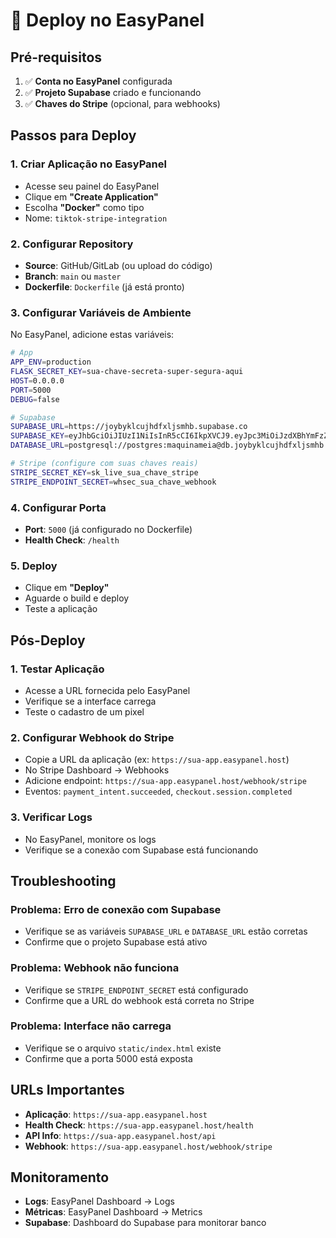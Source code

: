 # 🚀 Deploy no EasyPanel

## Pré-requisitos

1. ✅ **Conta no EasyPanel** configurada
2. ✅ **Projeto Supabase** criado e funcionando
3. ✅ **Chaves do Stripe** (opcional, para webhooks)

## Passos para Deploy

### 1. **Criar Aplicação no EasyPanel**
- Acesse seu painel do EasyPanel
- Clique em **"Create Application"**
- Escolha **"Docker"** como tipo
- Nome: `tiktok-stripe-integration`

### 2. **Configurar Repository**
- **Source**: GitHub/GitLab (ou upload do código)
- **Branch**: `main` ou `master`
- **Dockerfile**: `Dockerfile` (já está pronto)

### 3. **Configurar Variáveis de Ambiente**
No EasyPanel, adicione estas variáveis:

```bash
# App
APP_ENV=production
FLASK_SECRET_KEY=sua-chave-secreta-super-segura-aqui
HOST=0.0.0.0
PORT=5000
DEBUG=false

# Supabase
SUPABASE_URL=https://joybyklcujhdfxljsmhb.supabase.co
SUPABASE_KEY=eyJhbGciOiJIUzI1NiIsInR5cCI6IkpXVCJ9.eyJpc3MiOiJzdXBhYmFzZSIsInJlZiI6ImpveWJ5a2xjdWpoZGZ4bGpzbWhiIiwicm9sZSI6ImFub24iLCJpYXQiOjE3NTkzNzMwNjAsImV4cCI6MjA3NDk0OTA2MH0.nMUBjsKjDPhgL-4WvsdI3ujHELKS9EbkGPoCg6tduWU
DATABASE_URL=postgresql://postgres:maquinameia@db.joybyklcujhdfxljsmhb.supabase.co:5432/postgres

# Stripe (configure com suas chaves reais)
STRIPE_SECRET_KEY=sk_live_sua_chave_stripe
STRIPE_ENDPOINT_SECRET=whsec_sua_chave_webhook
```

### 4. **Configurar Porta**
- **Port**: `5000` (já configurado no Dockerfile)
- **Health Check**: `/health`

### 5. **Deploy**
- Clique em **"Deploy"**
- Aguarde o build e deploy
- Teste a aplicação

## Pós-Deploy

### 1. **Testar Aplicação**
- Acesse a URL fornecida pelo EasyPanel
- Verifique se a interface carrega
- Teste o cadastro de um pixel

### 2. **Configurar Webhook do Stripe**
- Copie a URL da aplicação (ex: `https://sua-app.easypanel.host`)
- No Stripe Dashboard → Webhooks
- Adicione endpoint: `https://sua-app.easypanel.host/webhook/stripe`
- Eventos: `payment_intent.succeeded`, `checkout.session.completed`

### 3. **Verificar Logs**
- No EasyPanel, monitore os logs
- Verifique se a conexão com Supabase está funcionando

## Troubleshooting

### Problema: Erro de conexão com Supabase
- Verifique se as variáveis `SUPABASE_URL` e `DATABASE_URL` estão corretas
- Confirme que o projeto Supabase está ativo

### Problema: Webhook não funciona
- Verifique se `STRIPE_ENDPOINT_SECRET` está configurado
- Confirme que a URL do webhook está correta no Stripe

### Problema: Interface não carrega
- Verifique se o arquivo `static/index.html` existe
- Confirme que a porta 5000 está exposta

## URLs Importantes

- **Aplicação**: `https://sua-app.easypanel.host`
- **Health Check**: `https://sua-app.easypanel.host/health`
- **API Info**: `https://sua-app.easypanel.host/api`
- **Webhook**: `https://sua-app.easypanel.host/webhook/stripe`

## Monitoramento

- **Logs**: EasyPanel Dashboard → Logs
- **Métricas**: EasyPanel Dashboard → Metrics
- **Supabase**: Dashboard do Supabase para monitorar banco
